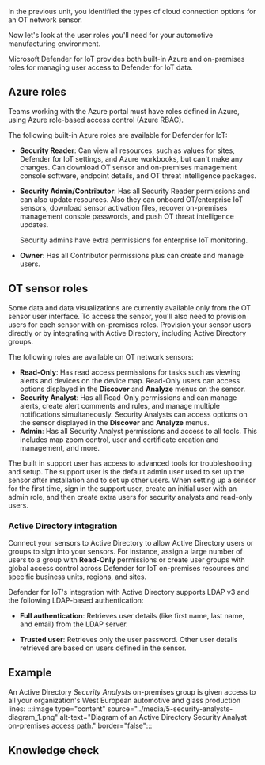In the previous unit, you identified the types of cloud connection options for an OT network sensor.

Now let's look at the user roles you'll need for your automotive manufacturing environment.

Microsoft Defender for IoT provides both built-in Azure and on-premises roles for managing user access to Defender for IoT data.

## Azure roles

Teams working with the Azure portal must have roles defined in Azure, using Azure role-based access control (Azure RBAC).

The following built-in Azure roles are available for Defender for IoT:

- **Security Reader**: Can view all resources, such as values for sites, Defender for IoT settings, and Azure workbooks, but can't make any changes. Can download OT sensor and on-premises management console software, endpoint details, and OT threat intelligence packages.
- **Security Admin/Contributor**: Has all Security Reader permissions and can also update resources. Also they can onboard OT/enterprise IoT sensors, download sensor activation files, recover on-premises management console passwords, and push OT threat intelligence updates.

    Security admins have extra permissions for enterprise IoT monitoring.
- **Owner**: Has all Contributor permissions plus can create and manage users.

## OT sensor roles

Some data and data visualizations are currently available only from the OT sensor user interface. To access the sensor, you'll also need to provision users for each sensor with on-premises roles. Provision your sensor users directly or by integrating with Active Directory, including Active Directory groups.

The following roles are available on OT network sensors:

- **Read-Only**: Has read access permissions for tasks such as viewing alerts and devices on the device map. Read-Only users can access options displayed in the **Discover** and **Analyze** menus on the sensor.
- **Security Analyst**: Has all Read-Only permissions and can manage alerts, create alert comments and rules, and manage multiple notifications simultaneously. Security Analysts can access options on the sensor displayed in the **Discover** and **Analyze** menus.
- **Admin**: Has all Security Analyst permissions and access to all tools. This includes map zoom control, user and certificate creation and management, and more.

The built in support user has access to advanced tools for troubleshooting and setup. The support user is the default admin user used to set up the sensor after installation and to set up other users. When setting up a sensor for the first time, sign in the support user, create an initial user with an admin role, and then create extra users for security analysts and read-only users.

### Active Directory integration

Connect your sensors to Active Directory to allow Active Directory users or groups to sign into your sensors. For instance, assign a large number of users to a group with **Read-Only** permissions or create user groups with global access control across Defender for IoT on-premises resources and specific business units, regions, and sites.
<!-- [https://learn.microsoft.com/en-us/azure/defender-for-iot/organizations/manage-users-sensor] -->

Defender for IoT's integration with Active Directory supports LDAP v3 and the following LDAP-based authentication:

- **Full authentication**: Retrieves user details (like first name, last name, and email) from the LDAP server.

- **Trusted user**: Retrieves only the user password. Other user details retrieved are based on users defined in the sensor.

## Example

An Active Directory *Security Analysts* on-premises group is given access to all your organization's West European automotive and glass production lines:
:::image type="content" source="../media/5-security-analysts-diagram_1.png" alt-text="Diagram of an Active Directory Security Analyst on-premises access path." border="false":::

## Knowledge check
